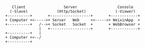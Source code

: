 
       Client                 Server                  Console
      (-Slave)             (Http/Socket)             (-Viewer)
    +----------+       +------------------+       +------------+
    + Computer +<----->+ Server   Web     +<----->+ WeixinApp  +
    +----------+   /-->+ Socket   Socket  +       + WebBrowser +
                   |   +------------------+       +------------+
    +----------+   |
    + Computer +<--/
    +----------+
